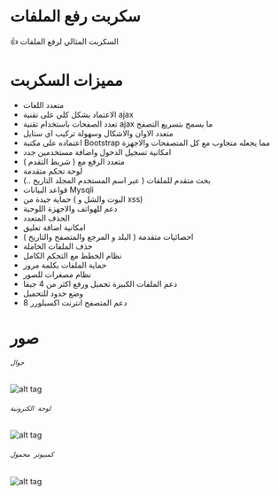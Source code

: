 # سكربت رفع الملفات
 :+1: السكربت المثالي لرفع الملفات

# مميزات السكربت
- متعدد اللغات
- الاعتماد بشكل كلي على تقنية ajax
- تعدد الصفحات باستخدام تقنية ajax ما يسمح بتسريع التصفح
- متعدد الاوان والاشكال وسهولة تركيب اي ستايل
- اعتماده على مكتبة Bootstrap مما يجعله متجاوب مع كل المتصفحات والاجهزة
- امكانية تسجيل الدخول واضافة مستخدمين جدد
- متعدد الرفع مع ( شريط التقدم )
- لوحة تحكم متقدمة
- بحث متقدم للملفات ( عبر اسم المستخدم المجلد التاريخ ..)
- قواعد البيانات Mysqli
- حماية جيدة من ( البوت والشل و xss) 
- دعم للهواتف والاجهزة اللوحية
- الحذف المتعدد
- امكانية اضافة تعليق
- احصائيات متقدمة ( البلد و المرجع والمتصفح والتاريخ )
- حذف الملفات الخاملة
- نظام الخطط مع التحكم الكامل
- حماية الملفات بكلمة مرور
- نظام مصغرات للصور
- دعم الملفات الكبيرة تحميل ورفع اكثر من 4 جيقا
- وضع حدود للتحميل
- دعم المتصفح انترنت اكسبلورر 8

# صور 
###### `جوال`
![alt tag](https://raw.githubusercontent.com/onexite/ScriptUploadFiles/master/Android-screencapture.png)

###### `لوحة الكترونية`
![alt tag](https://raw.githubusercontent.com/onexite/ScriptUploadFiles/master/Tablets.png)

###### `كمبيوتر محمول`
![alt tag](https://raw.githubusercontent.com/onexite/ScriptUploadFiles/master/MacBook-screencapture.png)
